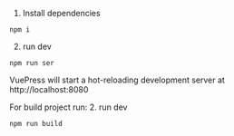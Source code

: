 1. Install dependencies
```npm
npm i
```
2. run dev
```npm
npm run ser
```
VuePress will start a hot-reloading development server at http://localhost:8080


For build project run:
2. run dev
```npm
npm run build
```
